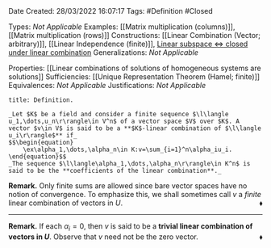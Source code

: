 <br />
<br />

Date Created: 28/03/2022 16:07:17
Tags: #Definition #Closed 

Types: _Not Applicable_
Examples: [[Matrix multiplication (columns)]], [[Matrix multiplication (rows)]]
Constructions: [[Linear Combination (Vector; arbitrary)]], [[Linear Independence (finite)]], [Linear subspace $\Leftrightarrow$ closed under linear combination](Linear%20subspace%20iff%20closed%20under%20linear%20combination.md)
Generalizations: _Not Applicable_

Properties: [[Linear combinations of solutions of homogeneous systems are solutions]]
Sufficiencies: [[Unique Representation Theorem (Hamel; finite)]]
Equivalences: _Not Applicable_
Justifications: _Not Applicable_

``` ad-Definition
title: Definition.

_Let $K$ be a field and consider a finite sequence $\l\langle u_1,\dots,u_n\r\rangle\in V^n$ of a vector space $V$ over $K$. A vector $v\in V$ is said to be a **$K$-linear combination of $\l\langle u_i\r\rangle$** if_
$$\begin{equation}
    \ex\alpha_1,\dots,\alpha_n\in K:v=\sum_{i=1}^n\alpha_iu_i.
\end{equation}$$
_The sequence $\l\langle\alpha_1,\dots,\alpha_n\r\rangle\in K^n$ is said to be the **coefficients of the linear combination**._

```

**Remark.** Only finite sums are allowed since bare vector spaces have no notion of convergence. To emphasize this, we shall sometimes call $v$ a _finite_ linear combination of vectors in $U$.<span style="float:right;">$\blacklozenge$</span>

---

**Remark.** If each $\alpha_i=0$, then $v$ is said to be a **trivial linear combination of vectors in $U$**. Observe that $v$ need not be the zero vector.<span style="float:right;">$\blacklozenge$</span>
